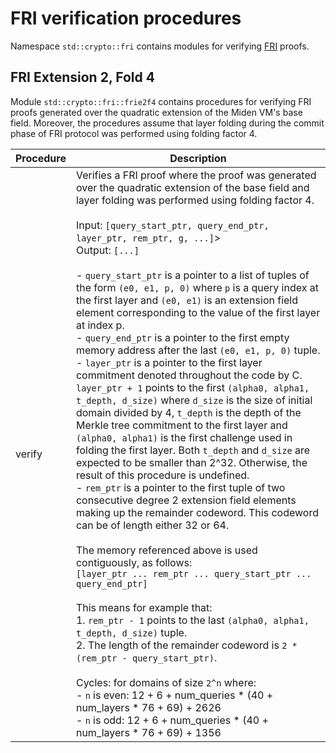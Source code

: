 # FRI verification procedures
Namespace `std::crypto::fri` contains modules for verifying [FRI](https://eccc.weizmann.ac.il/report/2017/134/) proofs.

## FRI Extension 2, Fold 4

Module `std::crypto::fri::frie2f4` contains procedures for verifying FRI proofs generated over the quadratic extension of the Miden VM's base field. Moreover, the procedures assume that layer folding during the commit phase of FRI protocol was performed using folding factor 4.

| Procedure | Description |
| ----------- | ------------- |
| verify | Verifies a FRI proof where the proof was generated over the quadratic extension of the base field and layer folding was performed using folding factor 4.<br /><br />Input:  `[query_start_ptr, query_end_ptr, layer_ptr, rem_ptr, g, ...]`><br />Output: `[...]`<br /><br />- `query_start_ptr` is a pointer to a list of tuples of the form `(e0, e1, p, 0)` where `p` is a query index at the first layer and `(e0, e1)` is an extension field element corresponding to the value of the first layer at index p.<br />- `query_end_ptr` is a pointer to the first empty memory address after the last `(e0, e1, p, 0)` tuple.<br />- `layer_ptr` is a pointer to the first layer commitment denoted throughout the code by C. `layer_ptr + 1` points to the first `(alpha0, alpha1, t_depth, d_size)` where `d_size` is the size of initial domain divided by 4, `t_depth` is the depth of the Merkle tree commitment to the first layer and `(alpha0, alpha1)` is the first challenge used in folding the first layer. Both `t_depth` and `d_size` are expected to be smaller than 2^32. Otherwise, the result of this procedure is undefined.<br />- `rem_ptr` is a pointer to the first tuple of two consecutive degree 2 extension field elements making up the remainder codeword. This codeword can be of length either 32 or 64.<br /><br />The memory referenced above is used contiguously, as follows:<br />`[layer_ptr ... rem_ptr ... query_start_ptr ... query_end_ptr]`<br /><br />This means for example that:<br />1. `rem_ptr - 1` points to the last `(alpha0, alpha1, t_depth, d_size)` tuple.<br />2. The length of the remainder codeword is `2 * (rem_ptr - query_start_ptr)`.<br /><br />Cycles: for domains of size `2^n` where:<br />- `n` is even: 12 + 6 + num_queries * (40 + num_layers * 76 + 69) + 2626<br />- `n` is odd:  12 + 6 + num_queries * (40 + num_layers * 76 + 69) + 1356 |
